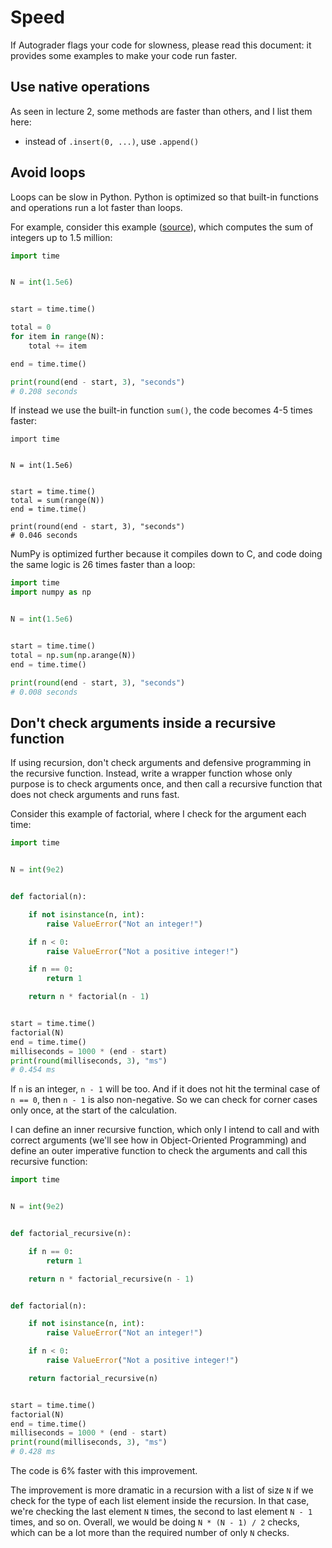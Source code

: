 # Speed

If Autograder flags your code for slowness, please read this document: it provides some examples to make your code run faster.

## Use native operations

As seen in lecture 2, some methods are faster than others, and I list them here:

- instead of `.insert(0, ...)`, use `.append()`

## Avoid loops

Loops can be slow in Python. Python is optimized so that built-in functions and operations run a lot faster than loops.

For example, consider this example ([source](https://medium.com/@tententgc/vectorization-vs-loops-the-secret-to-massive-python-performance-gains-af8a4ac17234)), which computes the sum of integers up to 1.5 million:

``` python
import time 


N = int(1.5e6)


start = time.time()

total = 0
for item in range(N):
    total += item

end = time.time()

print(round(end - start, 3), "seconds")
# 0.208 seconds
```

If instead we use the built-in function `sum()`, the code becomes 4-5 times faster:

```
import time


N = int(1.5e6)


start = time.time()
total = sum(range(N))
end = time.time()

print(round(end - start, 3), "seconds")
# 0.046 seconds
```

NumPy is optimized further because it compiles down to C, and code doing the same logic is 26 times faster than a loop:

``` python
import time
import numpy as np


N = int(1.5e6)


start = time.time()
total = np.sum(np.arange(N))
end = time.time()

print(round(end - start, 3), "seconds")
# 0.008 seconds
```

## Don't check arguments inside a recursive function

If using recursion, don't check arguments and defensive programming in the recursive function. Instead, write a wrapper function whose only purpose is to check arguments once, and then call a recursive function that does not check arguments and runs fast.

Consider this example of factorial, where I check for the argument each time:

``` python
import time


N = int(9e2)


def factorial(n):

    if not isinstance(n, int):
        raise ValueError("Not an integer!")

    if n < 0:
        raise ValueError("Not a positive integer!")

    if n == 0:
        return 1

    return n * factorial(n - 1)


start = time.time()
factorial(N)
end = time.time()
milliseconds = 1000 * (end - start)
print(round(milliseconds, 3), "ms")
# 0.454 ms
```

If `n` is an integer, `n - 1` will be too. And if it does not hit the terminal case of `n == 0`, then `n - 1` is also non-negative. So we can check for corner cases only once, at the start of the calculation.

I can define an inner recursive function, which only I intend to call and with correct arguments (we'll see how in Object-Oriented Programming) and define an outer imperative function to check the arguments and call this recursive function:


``` python
import time


N = int(9e2)


def factorial_recursive(n):

    if n == 0:
        return 1

    return n * factorial_recursive(n - 1)


def factorial(n):

    if not isinstance(n, int):
        raise ValueError("Not an integer!")

    if n < 0:
        raise ValueError("Not a positive integer!")

    return factorial_recursive(n)


start = time.time()
factorial(N)
end = time.time()
milliseconds = 1000 * (end - start)
print(round(milliseconds, 3), "ms")
# 0.428 ms
```

The code is 6% faster with this improvement.

The improvement is more dramatic in a recursion with a list of size `N` if we check for the type of each list element inside the recursion. In that case, we're checking the last element `N` times, the second to last element `N - 1` times, and so on. Overall, we would be doing `N * (N - 1) / 2` checks, which can be a lot more than the required number of only `N` checks.

